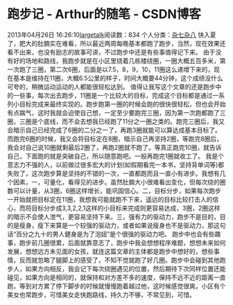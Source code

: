 # 跑步记 - Arthur的随笔 - CSDN博客
2013年04月26日 16:26:10[largetalk](https://me.csdn.net/largetalk)阅读数：834
个人分类：[杂七杂八](https://blog.csdn.net/largetalk/article/category/823511)
快入夏了，肥大的肚腩实在难看，所以最近两周每晚基本都跑了跑步，当然，现在效果还看不出来，也没有励志的故事可讲，不过跑步中还是有些事值得记下来。
由于没有好的场地和路线，我跑步就是在小区里绕着几栋楼绕圈，一圈大概五百多米，第一次跑了三圈，第二次6圈，后面是以7.5，8，9，10，11圈这么递增下来的，现在基本是维持在11圈，大概6.5公里的样子，时间大概要44分钟，这个成绩没什么可夸的，稍微运动运动的人都能很轻松达到。
值得让我写这个文章的还是跑步中的一些事，每次出去跑步，11圈是一个比较大的目标，完成这个目标都是通过一系列小目标完成来最终实现的。跑步跑第一圈的时候会跑的很快很轻松，但也会开始有点踹气，这时我就会迫使自己想，一定至少要跑完三圈，因为第一次跑都跑了三圈，三圈是个底线，而不会去想我已经跑了11分之一圈之类的。跑完三圈后，我又会暗示自己已经完成了6圈的二分之一了，再跑3圈就能可以算达成基本目标了。而跑完6圈的时候，我又会将目标定在8圈，暗示自己再坚持2圈，等跑完8圈后，我会对自己说10圈就剩最后2圈了，再跑2圈就不跑了。等真正跑完10圈，就告诉自己，下面跑的就是突破自己，所以随意跑吧。一般再跑完1圈就收工了。
我是个意志力不强的人，以前做过很多宏大的计划(如假期看完一本书，坚持背单词等)都失败了，这次跑步算是坚持的不错的一次，一直都跑而且一直小有进步。我想有几个因素，一，可量化，看得见的进步。虽然肚腩大小很难看出变化，但每次绕的圈数可以计量，从3圈，6圈这样增长，能巩固信心。二，目标分步，如果每次跑步一开始就把目标定在11圈，我想我可能就跑不下来，遥远的目标比较打击人的信心，而将目标分步成3,3,2,2,1这样的小目标来完成则更容易达成，3圈，2圈这样的暗示不会使人泄气，更容易坚持下来。三，强有力的驱动力，跑步不是目的，目的是瘦身，瘦下来算是一个较强的驱动力，或者如果说瘦身也不是驱动力，那这句话“百分之九十的男人健身是为了泡妞”是个很强的驱动力吧。
跑步中也会有些趣事，跑步前几圈很累，后面就靠意志了，跑步中我会想想程序难题，想想未来如何发展，想想远方未见面的女孩，就连这篇文章的主体都是跑步中想好的，想些事情，反而就忽略了腿脚上的感受了，不知不觉就跑了好几圈。跑步中会碰到其他跑步人，如果方向相反，我会记下每次绕圈遇见的位置，然后期待下次同样位置还能碰见，如果方向是相同的，就保持和对方差不多的速度，保持不远不近的距离一直跑，等到对方累了停下脚步的时候就慢慢跑着越过他，这时候感觉很爽。小区有个美女也常跑步，可惜美女走快跑路线，持久力不够，不常见到，可惜。
